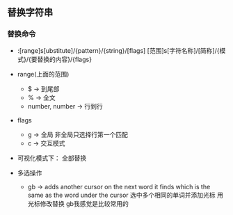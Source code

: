 ## 替换字符串

### 替换命令
  - :[range]s[ubstitute]/{pattern}/{string}/[flags]
  [范围]s[字符名称]/[简称]/{模式}/{要替换的内容}/{flags}

  - range(上面的范围) 
    - $ -> 到尾部
    - % -> 全文
    - number, number -> 行到行

  - flags 
    - g -> 全局 非全局只选择行第一个匹配
    - c -> 交互模式

  - 可视化模式下： 全部替换

  - 多选操作 
    - gb  -> adds another cursor on the next word it finds which is the same as the word under the cursor
    选中多个相同的单词并添加光标 用光标修改替换
    gb我感觉是比较常用的
